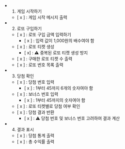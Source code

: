 - 1. 게임 시작하기
    + [ x ] : 게임 시작 메시지 출력
- 2. 로또 구입하기
    + [ x ] : 로또 구입 금액 입력하기
        * [ x ] : 입력 값이 1,000원의 배수여야 함
    + [ x ] : 로또 티켓 생성
        * [ x] : ⚠️ 중복된 로또 티켓 생성 방지
    + [ x ] : 구매한 로또 티켓 수 출력
    + [ x ] : 로또 번호 목록 출력
- 3. 당첨 확인
    + [ x ] : 당첨 번호 입력
        * [ x ] : 1부터 45까지 6개의 숫자여야 함
    + [ x ] : 보너스 번호 입력
        * [ x ] : 1부터 45까지의 숫자여야 함
    + [ x ] : 로또 티켓별로 당첨 여부 확인
    + [ x ] : 당첨 결과 반환
        * [ x ] : ⚠️ 당첨 번호 및 보너스 번호 고려하여 결과 계산
- 4. 결과 표시
    + [ x ] : 당첨 통계 출력
    + [ x ] : 총 수익률 출력